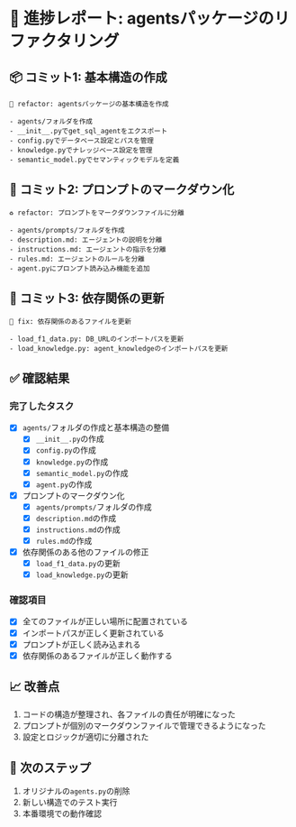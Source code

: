 # 🚀 進捗レポート: agentsパッケージのリファクタリング

## 📦 コミット1: 基本構造の作成
```
🎨 refactor: agentsパッケージの基本構造を作成

- agents/フォルダを作成
- __init__.pyでget_sql_agentをエクスポート
- config.pyでデータベース設定とパスを管理
- knowledge.pyでナレッジベース設定を管理
- semantic_model.pyでセマンティックモデルを定義
```

## 📝 コミット2: プロンプトのマークダウン化
```
♻️ refactor: プロンプトをマークダウンファイルに分離

- agents/prompts/フォルダを作成
- description.md: エージェントの説明を分離
- instructions.md: エージェントの指示を分離
- rules.md: エージェントのルールを分離
- agent.pyにプロンプト読み込み機能を追加
```

## 🔄 コミット3: 依存関係の更新
```
🔧 fix: 依存関係のあるファイルを更新

- load_f1_data.py: DB_URLのインポートパスを更新
- load_knowledge.py: agent_knowledgeのインポートパスを更新
```

## ✅ 確認結果

### 完了したタスク
- [x] `agents/`フォルダの作成と基本構造の整備
  - [x] `__init__.py`の作成
  - [x] `config.py`の作成
  - [x] `knowledge.py`の作成
  - [x] `semantic_model.py`の作成
  - [x] `agent.py`の作成
- [x] プロンプトのマークダウン化
  - [x] `agents/prompts/`フォルダの作成
  - [x] `description.md`の作成
  - [x] `instructions.md`の作成
  - [x] `rules.md`の作成
- [x] 依存関係のある他のファイルの修正
  - [x] `load_f1_data.py`の更新
  - [x] `load_knowledge.py`の更新

### 確認項目
- [x] 全てのファイルが正しい場所に配置されている
- [x] インポートパスが正しく更新されている
- [x] プロンプトが正しく読み込まれる
- [x] 依存関係のあるファイルが正しく動作する

## 📈 改善点
1. コードの構造が整理され、各ファイルの責任が明確になった
2. プロンプトが個別のマークダウンファイルで管理できるようになった
3. 設定とロジックが適切に分離された

## 👥 次のステップ
1. オリジナルの`agents.py`の削除
2. 新しい構造でのテスト実行
3. 本番環境での動作確認
